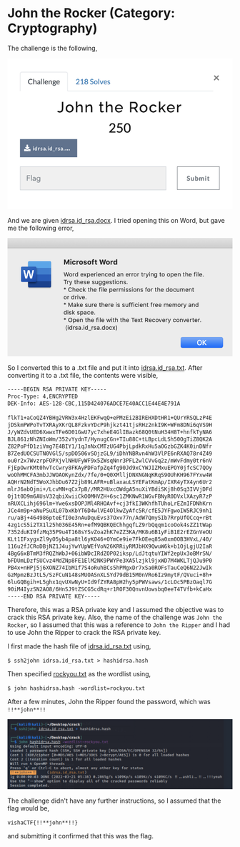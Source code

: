 # John the Rocker (Category: Cryptography)
The challenge is the following,

![Figure 1](img/challenge.png) 

And we are given [idrsa.id_rsa.docx](./files/idrsa.id_rsa.docx). I tried opening this on Word, but gave me the following error,

![Figure 1](img/error.png) 

So I converted this to a .txt file and put it into [idrsa.id_rsa.txt](./files/idrsa.id_rsa.txt). After converting it to a .txt file, the contents were visible, 

```
-----BEGIN RSA PRIVATE KEY-----
Proc-Type: 4,ENCRYPTED
DEK-Info: AES-128-CBC,115D424076ADCE7E40ACC1E44E4E791A
 
flkT1+aCoQZ4YBHg2VRW3x4HzlEKFwqQ+ePMzEi2BIREHXDtHR1+QUrYRSQLzP4E
jDSkmPWPoTvTXRAyXKrQL8FzkvYDcP9hjkzt41tjsRHz2nkI9K+WFm8DNi6qVS9H
J/yWZdvUED6XwwxTFe6D01GwU7yc7xheE4GlIBazk68Q0tNuH34H8T+hnfkTyNA6
BJL861zNhZNIoWm/352vYydnT/HynugCGn+TIu88C+tLBpcLdLSh50OgTiZ8QK2A
Z82PoPfD1ziVmg7E4BIY1/1qJnNxCMTzUG4PbjLpdkRxHu5aOGzbGZK4K0inDNfr
B7ZedUOCSUTN0VGl5/spDO506vSOjzGL9/iDhYNBRvn4hW3VlPE6nRXAQ78r4Z49
ou0r2x7WvzrpFOPXjvlNHUFyWF9x5ZWsqNnr3PFL2wlCVvGq2z/mWvFdmy0tr6nV
FjEpOwrKMt0hvTcCwry8FKAyPDFafpZq4fg90Jd9xCYWJIZMxuEPOY0jfcSC7QOy
woOhMMCFA3mbJJWOAOKynZdx/7fe/0+Q0XMlljDNXNGNqKRqS9OUhKH967FYxw4W
AQHrN2NdT5WoXJhbDu67Z2jb89LAFR+uBlaxauLSYEFatKmAp/IXR4yTX4yn6Ur2
mlrJ6abOjmi+/LcvMN+qCx7pB//MR2HUxcOWdgA5nuXiYBdiSKj8h0Sq3IVVjDFd
Oj1t0D9m6AUsV32qbiXwiiCkOOMHVZH+6sc1ZMKNwR1WGvFBNyR0DVxlXAzyR7zP
nRUXCLihj696lm+Ywe6xsDOPJMl4RHOAvf+cj3fkI3WKhfhTUhoLrEZmIFDNhKrn
JCe4m9p+aNuPSuXL07bxKbYT6D4wlVE4OlkwZyAfc5R/cfE5JYFgwoIW5RJC9nh1
ru/aBj+464986pteEfI0e3nAuDquEvs37Oxv77n/AdW7QmySIb7RrpUfOCcq+rBt
4zg1cS5i2TX1l25h036E45Rn+efM9QBKQEChhgqfLZ9rbQqqm1coOok4sZZ1tWap
7352duKI9fzMq35P9u4T168sYSvZoa2hK7eZZ3KA/MK8u6B1yFiB1E2rEZGnVeOU
KLt1IFxygxZl9yO5yb4pa8tl6yKO46+OYmCe9ie7FkOEeq85a0xm0OB3HVxL/40/
116u2fJCRoDBjNZ1J4ujYwYUpWEfVoN26KRRiyRMJbHX9QwuW6k+b1OjLgjU2IaR
4BgG6xBTmM3fRQZhWbJ+06ibWDcIRdZOP02iksp/LdJtqtuYIWf2epUx3oBMrSN/
bFDUmLDzfSUCvz4MdZNp8FE1ElM2NK9PWYPe3XA5lzjkl9jxWD7M4WKLTjQJu9P0
PB4x+nHPj5j6XONZ74IbM1f7S4oRuhBCs5hPMgxDr7xSa0ROFsTauCeQ6N22JwIk
GzMpmzBzJtL5/SzFCuN148sMUOASnXLSYd79dB15M0nVRo6Iz9mytF/QVuci+8h+
6luGQBgih+L5ghx1qvUXwNyU+Id9fZYRA8pH2hy5pPWVsaws/1cLOc5PBzOaql7G
90iM4IyzSN2AO8/6HnSJ9tZSCG5cdRq+r1ROF30QnvnUowsbq0eeT4TVfb+kCaHx
-----END RSA PRIVATE KEY-----

```

Therefore, this was a RSA private key and I assumed the objective was to crack this RSA private key. Also, the name of the challenge was `John the Rocker`, so I assumed that this was a reference to `John the Ripper` and I had to use John the Ripper to crack the RSA private key.


I first made the hash file of [idrsa.id_rsa.txt](./files/idrsa.id_rsa.txt) using,

`$ ssh2john idrsa.id_rsa.txt > hashidrsa.hash`

Then specified [rockyou.txt](https://github.com/praetorian-inc/Hob0Rules/blob/master/wordlists/rockyou.txt.gz) as the wordlist using,

`$ john hashidrsa.hash -wordlist=rockyou.txt`

After a few minutes, John the Ripper found the password, which was `!!**john**!!`

![Figure 1](img/john.png) 

The challenge didn't have any further instructions, so I assumed that the flag would be,

`vishaCTF{!!**john**!!}`

and submitting it confirmed that this was the flag.

